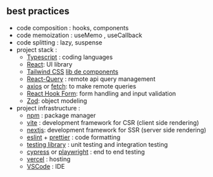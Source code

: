 ## best practices

* code composition : hooks, components
* code memoization : useMemo , useCallback
* code splitting : lazy, suspense
* project stack :
  * [Typescript](https://www.typescriptlang.org/) : coding languages
  * [React](https://react.dev/): UI library
  * [Tailwind CSS](https://tailwindcss.com/) [lib de components](https://tailwindui.com/)
  * [React-Query](https://tanstack.com/query/v3/) : remote api query management
  * [axios](https://axios-http.com/docs/intro) or [fetch](https://developer.mozilla.org/en-US/docs/Web/API/Fetch_API): to make remote queries
  * [React Hook Form](https://react-hook-form.com/): form handling and input validation
  * [Zod](https://zod.dev/): object modeling
* project infrastructure :
  * [npm](https://www.npmjs.com/) : package manager
  * [vite](https://vitejs.dev/guide/features.html) : development framework for CSR (client side rendering)
  * [nextjs](https://nextjs.org/): development framework for SSR (server side rendering)
  * [eslint](https://eslint.org/) + [prettier](https://prettier.io/) : code formatting
  * [testing library](https://testing-library.com/docs/react-testing-library/intro/) : unit testing and integration testing
  * [cypress](https://www.cypress.io/) or [playwright](https://playwright.dev/) : end to end testing
  * [vercel](https://vercel.com/) : hosting
  * [VSCode](https://code.visualstudio.com/) : IDE

